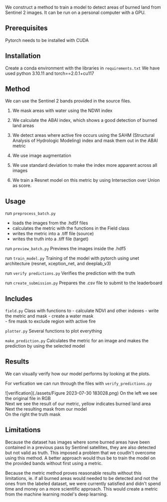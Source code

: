 
We construct a method to train a model to detect areas of burned land from Sentinel 2 images. 
It can be run on a personal computer with a GPU. 

## Prerequisites

Pytorch needs to be installed with CUDA

## Installation
Create a conda environment with the libraries in `requirements.txt`
We have used python 3.10.11 and torch==2.0.1+cu117 

## Method

We can use the Sentinel 2 bands provided in the source files.

1. We mask areas with water using the NDWI index 
2. We calculate the ABAI index, which shows a good detection of burned land areas 
3. We detect areas where active fire occurs using the SAHM (Structural Analysis of Hydrologic Modeling) index and mask them out in the ABAI metric

4. We use image augmentation 
5. We use standard deviation to make the index more apparent across all images

6. We train a Resnet model on this metric by using Intersection over Union as score.


## Usage

run `preprocess_batch.py` 

 - loads the images from the .hd5f files 
 - calculates the metric with the functions in the Field class 
 - writes the metric into a .tiff file (source)
 - writes the truth into a .tiff file (target)


run `preview_batch.py`
Previews the images inside the .hdf5

run `train_model.py`
Training of the model with pytorch using unet architecture (resnet, xception_net, and deeplab_v3)

run `verify predictions.py`
Verifies the prediction with the truth

run `create_submission.py`
Prepares the .csv file to submit to the leaderboard

## Includes

`field.py`
Class with functions to 
    - calculate NDVI and other indexes
    - write the metric and mask 
    - create a water mask         
    - fire mask to exclude region with active fire 

`plotter.py`
Several functions to plot everything

`make_prediction.py`
Calculates the metric for an image and makes the prediction by using the selected model
    


## Results

We can visually verify how our model performs by looking at the plots.

For verfication we can run through the files with `verify_predictions.py`

![verification](./assets/Figure 2023-07-30 183028.png)
On the left we see the original file in RGB<br>
Next we see the result of our metric, yellow indicates burned land area<br>
Next the resulting mask from our model<br>
On the right the truth mask<br>

## Limitations

Because the dataset has images where some burned areas have been contained in a previous pass by Sentinel satellites, they are also detected but not valid as truth. This imposed a problem that we coudln't overcome using this method.
A better approach would thus be to train the model on the provided bands without first using a metric.

Because the metric method proves reasonable results without this limitations, ie. if all burned areas would needed to be detected and not the ones from the labeled dataset, we were currently satisfied and didn't spend time and money on a more scientific approach. This would create a metric from the machine learning model's deep learning.
